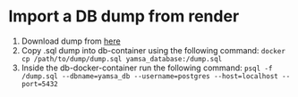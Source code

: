 # Import a DB dump from render

1. Download dump from [here](https://dashboard.render.com/d/dpg-chmhpfqk728oa7bkgdkg-a/recovery)
2. Copy .sql dump into db-container using the following command: `docker cp /path/to/dump/dump.sql yamsa_database:/dump.sql`
3. Inside the db-docker-container run the following command: `psql -f /dump.sql --dbname=yamsa_db --username=postgres --host=localhost --port=5432`